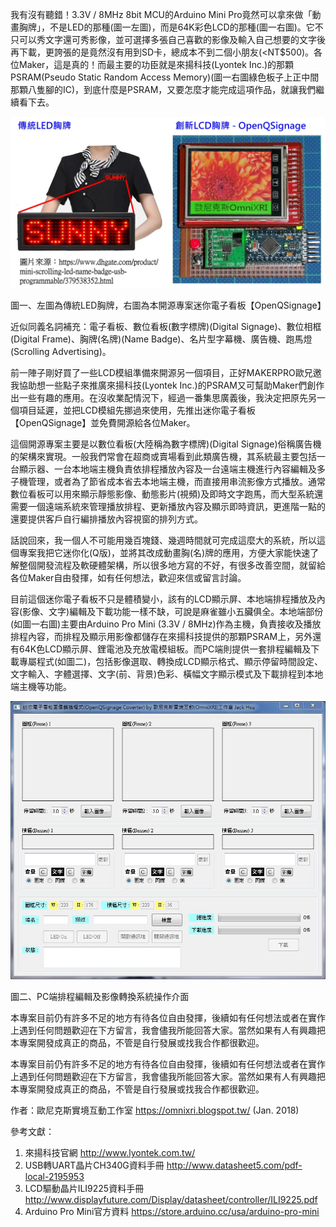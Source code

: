 我有沒有聽錯！3.3V / 8MHz 8bit MCU的Arduino Mini Pro竟然可以拿來做「動畫胸牌」，不是LED的那種(圖一左圖)，而是64K彩色LCD的那種(圖一右圖)。它不只可以秀文字還可秀影像，並可選擇多張自己喜歡的影像及輸入自己想要的文字後再下載，更誇張的是竟然沒有用到SD卡，總成本不到二個小朋友(<NT$500)。各位Maker，這是真的！而最主要的功臣就是來揚科技(Lyontek Inc.)的那顆PSRAM(Pseudo Static Random Access Memory)(圖一右圖綠色板子上正中間那顆八隻腳的IC)，到底什麼是PSRAM，又要怎麼才能完成這項作品，就讓我們繼續看下去。

![](https://github.com/OmniXRI/OpenQSignage/blob/master/Figures/OpenQSignage_Fig01.jpg)

圖一、左圖為傳統LED胸牌，右圖為本開源專案迷你電子看板【OpenQSignage】

近似同義名詞補充：電子看板、數位看板(數字標牌)(Digital Signage)、數位相框(Digital Frame)、胸牌(名牌)(Name Badge)、名片型字幕機、廣告機、跑馬燈(Scrolling Advertising)。

前一陣子剛好買了一些LCD模組準備來開源另一個項目，正好MAKERPRO歐兄邀我協助想一些點子來推廣來揚科技(Lyontek Inc.)的PSRAM又可幫助Maker們創作出一些有趣的應用。在沒收業配情況下，經過一番集思廣義後，我決定把原先另一個項目延遲，並把LCD模組先挪過來使用，先推出迷你電子看板【OpenQSignage】並免費開源給各位Maker。

這個開源專案主要是以數位看板(大陸稱為數字標牌)(Digital Signage)俗稱廣告機的架構來實現。一般我們常會在超商或賣場看到此類廣告機，其系統最主要包括一台顯示器、一台本地端主機負責依排程播放內容及一台遠端主機進行內容編輯及多子機管理，或者為了節省成本省去本地端主機，而直接用串流影像方式播放。通常數位看板可以用來顯示靜態影像、動態影片(視頻)及即時文字跑馬，而大型系統還需要一個遠端系統來管理播放排程、更新播放內容及顯示即時資訊，更進階一點的還要提供客戶自行編排播放內容視窗的排列方式。

話說回來，我一個人不可能用幾百塊錢、幾週時間就可完成這麼大的系統，所以這個專案我把它迷你化(Q版)，並將其改成動畫胸(名)牌的應用，方便大家能快速了解整個開發流程及軟硬體架構，所以很多地方寫的不好，有很多改善空間，就留給各位Maker自由發揮，如有任何想法，歡迎來信或留言討論。

目前這個迷你電子看板不只是體積變小，該有的LCD顯示屏、本地端排程播放及內容(影像、文字)編輯及下載功能一樣不缺，可說是麻雀雖小五臟俱全。本地端部份(如圖一右圖)主要由Arduino Pro Mini (3.3V / 8MHz)作為主機，負責接收及播放排程內容，而排程及顯示用影像都儲存在來揚科技提供的那顆PSRAM上，另外還有64K色LCD顯示屏、鋰電池及充放電模組板。而PC端則提供一套排程編輯及下載專屬程式(如圖二)，包括影像選取、轉換成LCD顯示格式、顯示停留時間設定、文字輸入、字體選擇、文字(前、背景)色彩、橫幅文字顯示模式及下載排程到本地端主機等功能。

![](https://github.com/OmniXRI/OpenQSignage/blob/master/Figures/OpenQSignage_Fig02_Converter_UI.JPG)

圖二、PC端排程編輯及影像轉換系統操作介面

本專案目前仍有許多不足的地方有待各位自由發揮，後續如有任何想法或者在實作上遇到任何問題歡迎在下方留言，我會儘我所能回答大家。當然如果有人有興趣把本專案開發成真正的商品，不管是自行發展或找我合作都很歡迎。

本專案目前仍有許多不足的地方有待各位自由發揮，後續如有任何想法或者在實作上遇到任何問題歡迎在下方留言，我會儘我所能回答大家。當然如果有人有興趣把本專案開發成真正的商品，不管是自行發展或找我合作都很歡迎。

作者：歐尼克斯實境互動工作室 https://omnixri.blogspot.tw/ (Jan. 2018)

參考文獻：
1. 來揚科技官網 http://www.lyontek.com.tw/
2. USB轉UART晶片CH340G資料手冊 http://www.datasheet5.com/pdf-local-2195953
3. LCD驅動晶片ILI9225資料手冊 http://www.displayfuture.com/Display/datasheet/controller/ILI9225.pdf
4. Arduino Pro Mini官方資料 https://store.arduino.cc/usa/arduino-pro-mini
